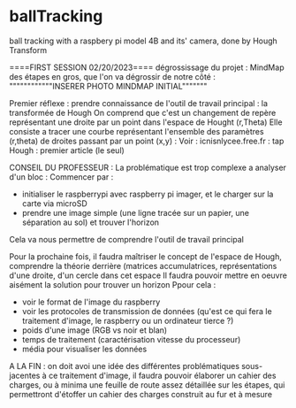 # ballTracking
ball tracking with a raspbery pi model 4B and its' camera, done by Hough Transform

====FIRST SESSION 02/20/2023====
dégrossissage du projet : MindMap des étapes en gros, que l'on va dégrossir de notre côté : """"""""""""INSERER PHOTO MINDMAP INITIAL"""""""

Premier réflexe : prendre connaissance de l'outil de travail principal : la transformée de Hough
On comprend que c'est un changement de repère représentant une droite par un point dans l'espace de Hought (r,Theta)
Elle consiste a tracer une courbe représentant l'ensemble des paramètres (r,theta) de droites passant par un point (x,y) :
Voir : icnisnlycee.free.fr : tap Hough : premier article (le seul)

CONSEIL DU PROFESSEUR :
La problématique est trop complexe a analyser d'un bloc :
Commencer par :
- initialiser le raspberrypi avec raspberry pi imager, et le charger sur la carte via microSD
- prendre une image simple (une ligne tracée sur un papier, une séparation au sol) et trouver l'horizon

Cela va nous permettre de comprendre l'outil de travail principal

Pour la prochaine fois, il faudra maîtriser le concept de l'espace de Hough, comprendre la théorie derrière (matrices accumulatrices, représentations d'une droite, d'un cercle dans cet espace
Il faudra pouvoir mettre en oeuvre aisément la solution pour trouver un horizon
Ppour cela :
- voir le format de l'image du raspberry
- voir les protocoles de transmission de données (qu'est ce qui fera le traitement d'image, le raspberry ou un ordinateur tierce ?)
- poids d'une image (RGB vs noir et blan)
- temps de traitement (caractérisation vitesse du processeur)
- média pour visualiser les données

A LA FIN : on doit avoi une idée des différentes problématiques sous-jacentes à ce traitement d'image, il faudra pouvoir élaborer un cahier des charges, ou à minima une feuille de route assez détaillée sur les étapes, qui permettront d'étoffer un cahier des charges construit au fur et à mesure
